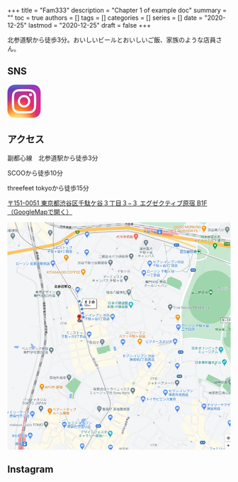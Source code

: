 +++
title = "Fam333"
description = "Chapter 1 of example doc"
summary = ""
toc = true
authors = []
tags = []
categories = []
series = []
date =  "2020-12-25"
lastmod = "2020-12-25"
draft = false
+++

北参道駅から徒歩3分。おいしいビールとおいしいご飯、家族のような店員さん。

<!--more-->

## SNS
[![Instagram](/images/Instagram_AppIcon.png)](https://www.instagram.com/fam333_craft_beer_tap/?hl=ja)

## アクセス
副都心線　北参道駅から徒歩3分

SCOOから徒歩10分

threefeet tokyoから徒歩15分

[〒151-0051 東京都渋谷区千駄ケ谷３丁目３−３ エグゼクティブ原宿 B1F（GoogleMapで開く）](https://goo.gl/maps/Qncvh2motfs4ZPcG8)

[![Fam333](/images/Map_Fam333.webp)](https://goo.gl/maps/Qncvh2motfs4ZPcG8)

## Instagram
